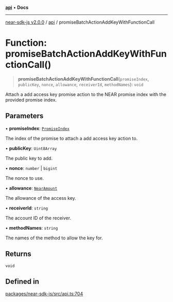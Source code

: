 [**api**](../README.md) • **Docs**

***

[near-sdk-js v2.0.0](../../packages.md) / [api](../README.md) / promiseBatchActionAddKeyWithFunctionCall

# Function: promiseBatchActionAddKeyWithFunctionCall()

> **promiseBatchActionAddKeyWithFunctionCall**(`promiseIndex`, `publicKey`, `nonce`, `allowance`, `receiverId`, `methodNames`): `void`

Attach a add access key promise action to the NEAR promise index with the provided promise index.

## Parameters

• **promiseIndex**: [`PromiseIndex`](../../utils/type-aliases/PromiseIndex.md)

The index of the promise to attach a add access key action to.

• **publicKey**: `Uint8Array`

The public key to add.

• **nonce**: `number` \| `bigint`

The nonce to use.

• **allowance**: [`NearAmount`](../../utils/type-aliases/NearAmount.md)

The allowance of the access key.

• **receiverId**: `string`

The account ID of the receiver.

• **methodNames**: `string`

The names of the method to allow the key for.

## Returns

`void`

## Defined in

[packages/near-sdk-js/src/api.ts:704](https://github.com/dim-daskalov/near-sdk-js/blob/7e00e38bf9adddbe759a3d4d474ca9731ec4052b/packages/near-sdk-js/src/api.ts#L704)
